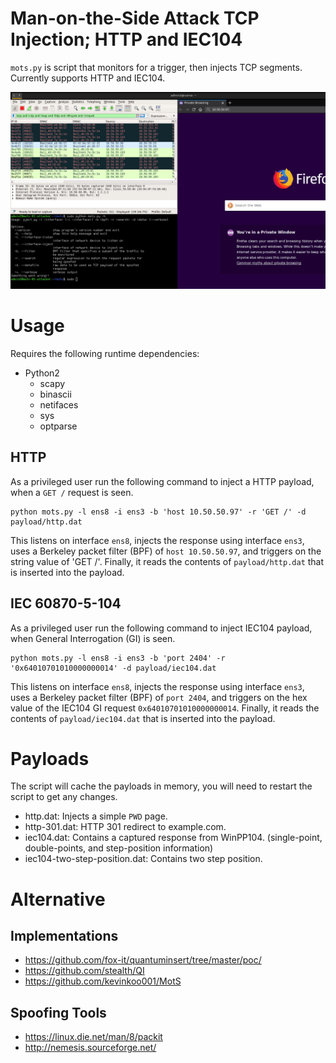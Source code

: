 # Man-on-the-Side Attack TCP Injection; HTTP and IEC104

`mots.py` is script that monitors for a trigger, then injects TCP segments. Currently supports HTTP and IEC104. 

![mots running](mots.gif)

# Usage

Requires the following runtime dependencies: 

- Python2
	- scapy
	- binascii
	- netifaces
	- sys
	- optparse

## HTTP

As a privileged user run the following command to inject a HTTP payload, when a `GET /` request is seen.   

	python mots.py -l ens8 -i ens3 -b 'host 10.50.50.97' -r 'GET /' -d payload/http.dat

This listens on interface `ens8`, injects the response using interface `ens3`, uses a Berkeley packet filter (BPF) of `host 10.50.50.97`, and triggers on the string value of 'GET /'. Finally, it reads the contents of `payload/http.dat` that is inserted into the payload.   


## IEC 60870-5-104

As a privileged user run the following command to inject IEC104 payload, when General Interrogation (GI) is seen.   

	python mots.py -l ens8 -i ens3 -b 'port 2404' -r '0x64010701010000000014' -d payload/iec104.dat

This listens on interface `ens8`, injects the response using interface `ens3`, uses a Berkeley packet filter (BPF) of `port 2404`, and triggers on the hex value of the IEC104 GI request `0x64010701010000000014`. Finally, it reads the contents of `payload/iec104.dat` that is inserted into the payload.   

# Payloads

The script will cache the payloads in memory, you will need to restart the script to get any changes.

- http.dat: Injects a simple `PWD` page. 
- http-301.dat: HTTP 301 redirect to example.com.
- iec104.dat: Contains a captured response from WinPP104. (single-point, double-points, and step-position information)
- iec104-two-step-position.dat: Contains two step position. 

# Alternative 

## Implementations

- https://github.com/fox-it/quantuminsert/tree/master/poc/
- https://github.com/stealth/QI
- https://github.com/kevinkoo001/MotS

## Spoofing Tools

- https://linux.die.net/man/8/packit
- http://nemesis.sourceforge.net/
